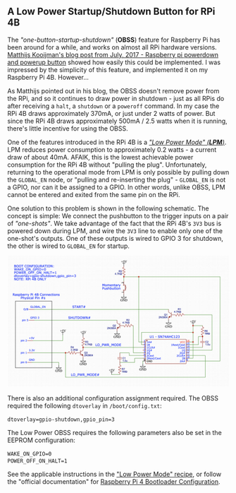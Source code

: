 ## A Low Power Startup/Shutdown Button for RPi 4B



The *"one-button-startup-shutdown"* (**OBSS**) feature for Raspberry Pi has been around for a while, and works on almost all RPi hardware versions. [Matthijs Kooijman's blog post from July, 2017 - Raspberry pi powerdown and powerup button](https://www.stderr.nl/Blog/Hardware/RaspberryPi/PowerButton.html) showed how easily this could be implemented. I was impressed by the simplicity of this feature, and implemented it on my Raspberry Pi 4B. However...

As Matthijs pointed out in his blog, the OBSS doesn't remove power from the RPi, and so it continues to draw power in shutdown - just as all RPis do after receiving a `halt`, a `shutdown` or a `poweroff` command. In my case the RPi 4B draws approximately 370mA, or just under 2 watts of power. But since the RPi 4B draws approximately 500mA / 2.5 watts when it is running, there's little incentive for using the OBSS. 

One of the features introduced in the RPi 4B is a [*"Low Power Mode" (**LPM**)*](https://github.com/seamusdemora/PiFormulae/blob/master/RPi4bSleep.md).  LPM reduces power consumption to approximately 0.2 watts - a current draw of about 40mA. AFAIK, this is the lowest achievable power consumption for the RPi 4B without "pulling the plug".  Unfortunately, returning to the operational mode from LPM is only possible by pulling down the `GLOBAL_EN` node, or "pulling and re-inserting the plug" - `GLOBAL_EN` is not a GPIO, nor can it be assigned to a GPIO.  In other words, unlike OBSS, LPM cannot be entered and exited from the same pin on the RPi. 

One solution to this problem is shown in the following schematic. The concept is simple: We connect the pushbutton to the trigger inputs on a pair of *"one-shots"*. We take advantage of the fact that the RPi 4B's `3V3` bus is powered down during LPM, and wire the `3V3` line to enable only one of the one-shot's outputs.  One of these outputs is wired to GPIO 3 for shutdown, the other is wired to `GLOBAL_EN`  for startup. 

![schematic](pix/OneButtonOnOffLoPwr.png)



There is also an additional configuration assignment required. The OBSS required the following `dtoverlay` in `/boot/config.txt`: 

```
dtoverlay=gpio-shutdown,gpio_pin=3
```

The Low Power OBSS requires the following parameters also be set  in the EEPROM configuration: 

```
WAKE_ON_GPIO=0 
POWER_OFF_ON_HALT=1
```

See the applicable instructions in the  ["Low Power Mode" recipe](https://github.com/seamusdemora/PiFormulae/blob/master/RPi4bSleep.md), or follow the "official documentation" for [Raspberry Pi 4 Bootloader Configuration](https://www.raspberrypi.org/documentation/hardware/raspberrypi/bcm2711_bootloader_config.md).  